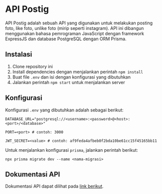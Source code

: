 # API Postig

API Postig adalah sebuah API yang digunakan untuk melakukan posting foto, like foto, unlike foto (mirip seperti instagram). API ini dibangun menggunakan bahasa pemrograman JavaScript dengan framework ExpressJS dan database PostgreSQL dengan ORM Prisma.

## Instalasi

1. Clone repository ini
2. Install dependencies dengan menjalankan perintah `npm install`
3. Buat file `.env` dan isi dengan konfigurasi yang dibutuhkan
4. Jalankan perintah `npm start` untuk menjalankan server

## Konfigurasi

Konfigurasi `.env` yang dibutuhkan adalah sebagai berikut:

```
DATABASE_URL="postgresql://<username>:<password>@<host>:<port>/<database>"

PORT=<port> # contoh: 3000

JWT_SECRET=<value> # contoh: af9feda4afbeb0f2bda10be61cc15f45165bb11
```

Untuk menjalankan konfigurasi `prisma`, jalankan perintah berikut:

```
npx prisma migrate dev --name <nama-migrasi>
```

## Dokumentasi API

Dokumentasi API dapat dilihat pada [link berikut](https://documenter.getpostman.com/view/16309435/2s946mZpqS).
